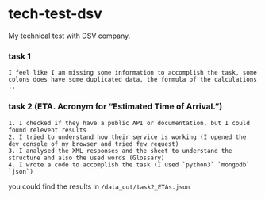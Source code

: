 # tech-test-dsv
My technical test with DSV company.

### task 1
    I feel like I am missing some information to accomplish the task, some colons does have some duplicated data, the formula of the calculations ..

### task 2 (ETA. Acronym for “Estimated Time of Arrival.”)
    1. I checked if they have a public API or documentation, but I could found relevent results
    2. I tried to understand how their service is working (I opened the dev_console of my browser and tried few request)
    3. I analysed the XML responses and the sheet to understand the structure and also the used words (Glossary)
    4. I wrote a code to accomplish the task (I used `python3` `mongodb` `json`)
you could find the results in `/data_out/task2_ETAs.json`